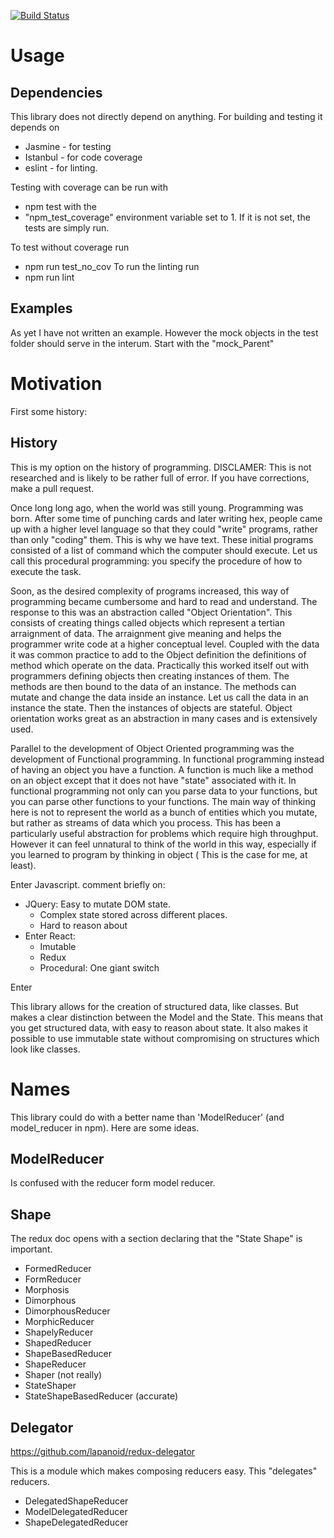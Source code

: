 [![Build Status](https://travis-ci.org/dncnmcdougall/ModelReducer.svg?branch=master)](https://travis-ci.org/dncnmcdougall/ModelReducer)

# Usage
## Dependencies
This library does not directly depend on anything. 
For building and testing it depends on
- Jasmine - for testing
- Istanbul - for code coverage
- eslint - for linting.

Testing with coverage can be run with 
- npm test 
with the 
- "npm_test_coverage" environment variable set to 1.
If it is not set, the tests are simply run.

To test without coverage run
- npm run test_no_cov
To run the linting run
- npm run lint

## Examples
As yet I have not written an example. However the mock objects in the test
folder should serve in the interum. Start with the "mock_Parent"

# Motivation

First some history:

## History
This is my option on the history of programming. 
DISCLAMER: This is not researched and is likely to be rather full of error. If
you have corrections, make a pull request.

Once long long ago, when the world was still young. Programming was born.
After some time of punching cards and later writing hex, people came up with a
higher level language so that they could "write" programs, rather than only
"coding" them. This is why we have text.
These initial programs consisted of a list of command which the computer should
execute. Let us call this procedural programming: you specify the procedure of
how to execute the task. 

Soon, as the desired complexity of programs increased, this way of programming
became cumbersome and hard to read and understand. The response to this was an
abstraction called "Object Orientation". This consists of creating things called
objects which represent a tertian arraignment of data. The arraignment give
meaning and helps the programmer write code at a higher conceptual level.
Coupled with the data it was common practice to add to the Object definition the
definitions of method which operate on the data. 
Practically this worked itself out with programmers defining objects then
creating instances of them. The methods are then bound to the data of an
instance. The methods can mutate and change the data inside an instance. 
Let us call the data in an instance the state. Then the instances of objects are
stateful. Object orientation works great as an abstraction in many cases and is
extensively used.

Parallel to the development of Object Oriented programming was the development
of Functional programming. In functional programming instead of having an object
you have a function. A function is much like a method on an object except
that it does not have "state" associated with it. In functional programming not
only can you parse data to your functions, but you can parse other functions to
your functions. The main way of thinking here is not to represent the world as a
bunch of entities which you mutate, but rather as streams of data which you
process. This has been a particularly useful abstraction for problems which
require high throughput. However it can feel unnatural to think of the world in
this way, especially if you learned to program by thinking in object ( This is
the case for me, at least).

Enter Javascript. 
comment briefly on:
- JQuery: Easy to mutate DOM state.
  - Complex state stored across different places.
  - Hard to reason about
- Enter React:
  - Imutable
  - Redux
  - Procedural: One giant switch

Enter <Enter name of library here> 

This library allows for the creation of structured data, like classes. But makes
a clear distinction between the Model and the State. This means that you get
structured data, with easy to reason about state. It also makes it possible to
use immutable state without compromising on structures which look like classes.

# Names

This library could do with a better name than 'ModelReducer' (and model_reducer
in npm). Here are some ideas.

## ModelReducer
Is confused with the reducer form model reducer.

## Shape
The redux doc opens with a section declaring that the "State Shape" is
important.

- FormedReducer
- FormReducer
- Morphosis
- Dimorphous
- DimorphousReducer
- MorphicReducer
- ShapelyReducer
- ShapedReducer
- ShapeBasedReducer
- ShapeReducer
- Shaper (not really)
- StateShaper
- StateShapeBasedReducer (accurate)

## Delegator
https://github.com/lapanoid/redux-delegator

This is a module which makes composing reducers easy.
This "delegates" reducers.

- DelegatedShapeReducer 
- ModelDelegatedReducer
- ShapeDelegatedReducer


